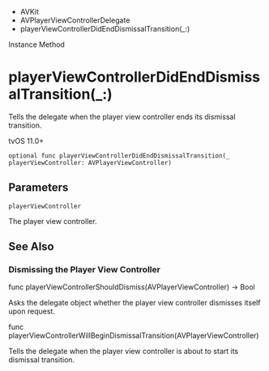 

- AVKit
- AVPlayerViewControllerDelegate
-  playerViewControllerDidEndDismissalTransition(\_:) 

Instance Method

# playerViewControllerDidEndDismissalTransition(\_:)

Tells the delegate when the player view controller ends its dismissal transition.

tvOS 11.0+

``` source
optional func playerViewControllerDidEndDismissalTransition(_ playerViewController: AVPlayerViewController)
```

## Parameters 

`playerViewController`  

The player view controller.

## See Also

### Dismissing the Player View Controller

func playerViewControllerShouldDismiss(AVPlayerViewController) -> Bool

Asks the delegate object whether the player view controller dismisses itself upon request.

func playerViewControllerWillBeginDismissalTransition(AVPlayerViewController)

Tells the delegate when the player view controller is about to start its dismissal transition.

